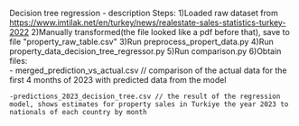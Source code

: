 Decision tree regression - description
Steps:
1)Loaded raw dataset from https://www.imtilak.net/en/turkey/news/realestate-sales-statistics-turkey-2022
2)Manually transformed(the file looked like a pdf before that), save to file "property_raw_table.csv"
3)Run preprocess_propert_data.py
4)Run property_data_decision_tree_regressor.py
5)Run comparison.py
6)Obtain files:    
    - merged_prediction_vs_actual.csv // comparison of the actual data for the first 4 months of 2023 with predicted data from the model

    -predictions_2023_decision_tree.csv // the result of the regression model, shows estimates for property sales in Turkiye the year 2023 to nationals of each country by month
